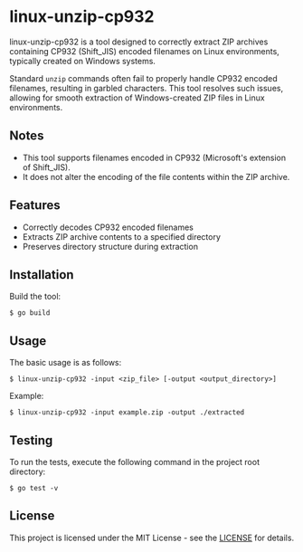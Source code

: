 # linux-unzip-cp932

linux-unzip-cp932 is a tool designed to correctly extract ZIP archives containing CP932 (Shift_JIS) encoded filenames on Linux environments, typically created on Windows systems.

Standard `unzip` commands often fail to properly handle CP932 encoded filenames, resulting in garbled characters. This tool resolves such issues, allowing for smooth extraction of Windows-created ZIP files in Linux environments.

## Notes

- This tool supports filenames encoded in CP932 (Microsoft's extension of Shift_JIS).
- It does not alter the encoding of the file contents within the ZIP archive.

## Features

- Correctly decodes CP932 encoded filenames
- Extracts ZIP archive contents to a specified directory
- Preserves directory structure during extraction

## Installation

Build the tool:

```
$ go build
```

## Usage

The basic usage is as follows:

```
$ linux-unzip-cp932 -input <zip_file> [-output <output_directory>]
```

Example:

```
$ linux-unzip-cp932 -input example.zip -output ./extracted
```

## Testing

To run the tests, execute the following command in the project root directory:

```
$ go test -v
```

## License

This project is licensed under the MIT License - see the [LICENSE](https://opensource.org/license/mit) for details.
